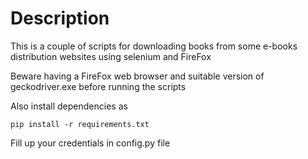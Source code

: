# Description

This is a couple of scripts for downloading books from some e-books distribution websites using selenium and FireFox

Beware having a FireFox web browser and suitable version of geckodriver.exe before running the scripts

Also install dependencies as

    pip install -r requirements.txt

Fill up your credentials in config.py file